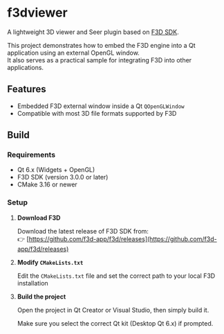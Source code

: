 # f3dviewer

A lightweight 3D viewer and Seer plugin based on [F3D SDK](https://github.com/f3d-app/f3d).

This project demonstrates how to embed the F3D engine into a Qt application using an external OpenGL window.  
It also serves as a practical sample for integrating F3D into other applications.


## Features

- Embedded F3D external window inside a Qt `QOpenGLWindow`
- Compatible with most 3D file formats supported by F3D


## Build

### Requirements

- Qt 6.x (Widgets + OpenGL)
- F3D SDK (version 3.0.0 or later)
- CMake 3.16 or newer

### Setup

1. **Download F3D**  
   
   Download the latest release of F3D SDK from:  
   👉 [https://github.com/f3d-app/f3d/releases](https://github.com/f3d-app/f3d/releases)

2. **Modify `CMakeLists.txt`**  
   
   Edit the `CMakeLists.txt` file and set the correct path to your local F3D installation

3. **Build the project**
   
    Open the project in Qt Creator or Visual Studio, then simply build it.

    Make sure you select the correct Qt kit (Desktop Qt 6.x) if prompted.